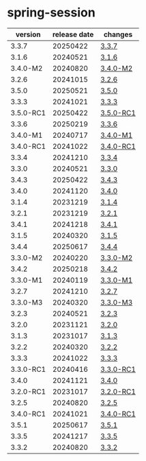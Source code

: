 # spring-session	


|version|release date|changes|
|---|---|---|
|3.3.7|20250422|[3.3.7](./3.3.7-20250422.md)|
|3.1.6|20240521|[3.1.6](./3.1.6-20240521.md)|
|3.4.0-M2|20240820|[3.4.0-M2](./3.4.0-M2-20240820.md)|
|3.2.6|20241015|[3.2.6](./3.2.6-20241015.md)|
|3.5.0|20250521|[3.5.0](./3.5.0-20250521.md)|
|3.3.3|20241021|[3.3.3](./3.3.3-20241021.md)|
|3.5.0-RC1|20250422|[3.5.0-RC1](./3.5.0-RC1-20250422.md)|
|3.3.6|20250219|[3.3.6](./3.3.6-20250219.md)|
|3.4.0-M1|20240717|[3.4.0-M1](./3.4.0-M1-20240717.md)|
|3.4.0-RC1|20241022|[3.4.0-RC1](./3.4.0-RC1-20241022.md)|
|3.3.4|20241210|[3.3.4](./3.3.4-20241210.md)|
|3.3.0|20240521|[3.3.0](./3.3.0-20240521.md)|
|3.4.3|20250422|[3.4.3](./3.4.3-20250422.md)|
|3.4.0|20241120|[3.4.0](./3.4.0-20241120.md)|
|3.1.4|20231219|[3.1.4](./3.1.4-20231219.md)|
|3.2.1|20231219|[3.2.1](./3.2.1-20231219.md)|
|3.4.1|20241218|[3.4.1](./3.4.1-20241218.md)|
|3.1.5|20240320|[3.1.5](./3.1.5-20240320.md)|
|3.4.4|20250617|[3.4.4](./3.4.4-20250617.md)|
|3.3.0-M2|20240220|[3.3.0-M2](./3.3.0-M2-20240220.md)|
|3.4.2|20250218|[3.4.2](./3.4.2-20250218.md)|
|3.3.0-M1|20240119|[3.3.0-M1](./3.3.0-M1-20240119.md)|
|3.2.7|20241210|[3.2.7](./3.2.7-20241210.md)|
|3.3.0-M3|20240320|[3.3.0-M3](./3.3.0-M3-20240320.md)|
|3.2.3|20240521|[3.2.3](./3.2.3-20240521.md)|
|3.2.0|20231121|[3.2.0](./3.2.0-20231121.md)|
|3.1.3|20231017|[3.1.3](./3.1.3-20231017.md)|
|3.2.2|20240320|[3.2.2](./3.2.2-20240320.md)|
|3.3.3|20241022|[3.3.3](./3.3.3-20241022.md)|
|3.3.0-RC1|20240416|[3.3.0-RC1](./3.3.0-RC1-20240416.md)|
|3.4.0|20241121|[3.4.0](./3.4.0-20241121.md)|
|3.2.0-RC1|20231017|[3.2.0-RC1](./3.2.0-RC1-20231017.md)|
|3.2.5|20240820|[3.2.5](./3.2.5-20240820.md)|
|3.4.0-RC1|20241021|[3.4.0-RC1](./3.4.0-RC1-20241021.md)|
|3.5.1|20250617|[3.5.1](./3.5.1-20250617.md)|
|3.3.5|20241217|[3.3.5](./3.3.5-20241217.md)|
|3.3.2|20240820|[3.3.2](./3.3.2-20240820.md)|
